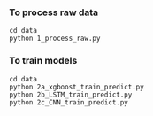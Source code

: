 ### To process raw data
```
cd data
python 1_process_raw.py
```

### To train models
```
cd data
python 2a_xgboost_train_predict.py
python 2b_LSTM_train_predict.py
python 2c_CNN_train_predict.py
```

